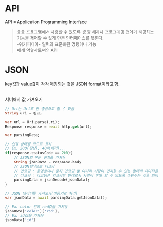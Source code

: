 # API
API = Application Programming Interface
> 응용 프로그램에서 사용할 수 있도록, 운영 체제나 프로그래밍 언어가 제공하는 기능을
> 제어할 수 있게 만든 인터페이스를 뜻한다. <br>
> -위키피디아-
일련의 표준화된 명령이나 기능<br>
매개 역할자로써의 API

# JSON
key값과 value값이 각각 매칭되는 것을 JSON format이라고 함.  
<br>

서버에서 값 가져오기
```dart
// Uri는 Url의 한 종류라고 할 수 있음
String uri = 링크;

var url = Uri.parse(uri);
Response response = await http.get(url);

var parsingData;

// 연결 상태를 코드로 표시
// Ex. 200(정상), 404(에러)...
if(response.statusCode == 200){
    // JSON의 본문 전체를 가져옴
    String jsonData = response.body
    // JSON형식으로 디코딩
    // 인코딩 : 동영상이나 문자 인코딩 뿐 아니라 사람이 인지할 수 있는 형태의 데이터를 약속된 규칙에 의해 컴퓨터가 사용하는 0과 1로 변환하는 과정
    // 디코딩 : 디코딩은 인코딩의 반대로서 사람이 이해 할 수 있도록 바꿔주는 것을 의미
    parsingData = jsonDecode(jsonData);
}

// JSON 데이터를 가져오기(비동기로 처리)
var jsonData = await parsingData.getJsonData();

// Ex. color 안에 red값을 가져옴
jsonData['color']['red'];
// Ex. id값을 가져옴
jsonData['id']
```   
